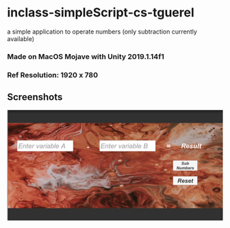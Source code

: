 # inclass-simpleScript-cs-tguerel
a simple application to operate numbers (only subtraction currently available)

### Made on MacOS Mojave with Unity 2019.1.14f1 
### Ref Resolution: 1920 x 780

## Screenshots
![Screenshot 1](https://github.com/5ahmnm1920MTIN-3h/inclass-simpleScript-cs-tguerel/blob/master/Screenshot%202019-12-03%20at%2016.27.14.png)
